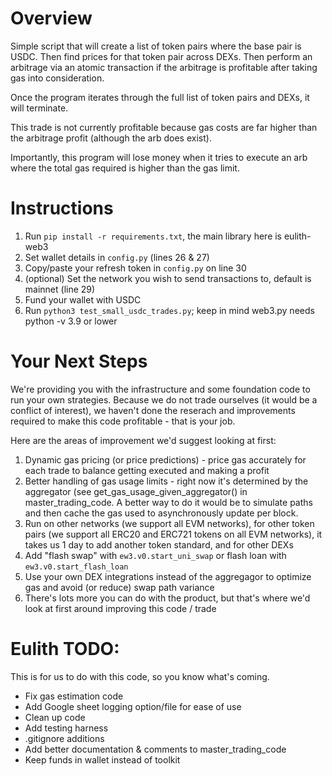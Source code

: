 # Overview
Simple script that will create a list of token pairs where the base pair is USDC. Then find prices for that token pair across DEXs. Then perform an arbitrage via an atomic transaction if the arbitrage is profitable after taking gas into consideration.

Once the program iterates through the full list of token pairs and DEXs, it will terminate.

This trade is not currently profitable because gas costs are far higher than the arbitrage profit (although the arb does exist).

Importantly, this program will lose money when it tries to execute an arb where the total gas required is higher than the gas limit.

# Instructions
1. Run `pip install -r requirements.txt`, the main library here is eulith-web3
2. Set wallet details in `config.py` (lines 26 & 27)
3. Copy/paste your refresh token in `config.py` on line 30
4. (optional) Set the network you wish to send transactions to, default is mainnet (line 29)
5. Fund your wallet with USDC
6. Run `python3 test_small_usdc_trades.py`; keep in mind web3.py needs python -v 3.9 or lower

# Your Next Steps
We're providing you with the infrastructure and some foundation code to run your own strategies. Because we do not trade ourselves (it would be a conflict of interest), we haven't done the reserach and improvements required to make this code profitable - that is your job. 

Here are the areas of improvement we'd suggest looking at first:
1) Dynamic gas pricing (or price predictions) - price gas accurately for each trade to balance getting executed and making a profit
2) Better handling of gas usage limits - right now it's determined by the aggregator (see get_gas_usage_given_aggregator() in master_trading_code. A better way to do it would be to simulate paths and then cache the gas used to asynchronously update per block.
3) Run on other networks (we support all EVM networks), for other token pairs (we support all ERC20 and ERC721 tokens on all EVM networks), it takes us 1 day to add another token standard, and for other DEXs
4) Add "flash swap" with `ew3.v0.start_uni_swap` or flash loan with `ew3.v0.start_flash_loan`
5) Use your own DEX integrations instead of the aggregagor to optimize gas and avoid (or reduce) swap path variance
6) There's lots more you can do with the product, but that's where we'd look at first around improving this code / trade


# Eulith TODO:

This is for us to do with this code, so you know what's coming.

* Fix gas estimation code
* Add Google sheet logging option/file for ease of use
* Clean up code
* Add testing harness
* .gitignore additions
* Add better documentation & comments to master_trading_code
* Keep funds in wallet instead of toolkit
